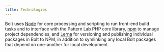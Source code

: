 ```yaml
---
title: Technologies 
---
```


Bolt uses [Node](https://nodejs.org) for core processing and scripting to run front-end build tasks and to interface with the Pattern Lab PHP core library, [npm](https://www.npmjs.com/) to manage project dependencies, and [Lerna](https://github.com/lerna/lerna) for versioning and publishing individual packages in Bolt to NPM, in addition to symlinking any local Bolt packages that depend on one-another for local development.
